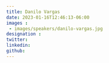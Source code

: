 ```yaml
---
title: Danilo Vargas
date: 2023-01-16T12:46:13-06:00
images : 
 - images/speakers/danilo-vargas.jpg
designation : 
twitter: 
linkedin: 
github: 
---
```


